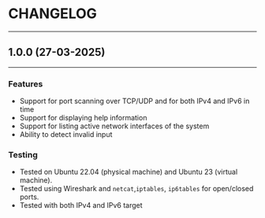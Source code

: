 # CHANGELOG

___

## 1.0.0 (27-03-2025)

___

### Features

- Support for port scanning over TCP/UDP and for both IPv4 and IPv6 in time
- Support for displaying help information
- Support for listing active network interfaces of the system
- Ability to detect invalid input

### Testing

- Tested on Ubuntu 22.04 (physical machine) and Ubuntu 23 (virtual machine).
- Tested using Wireshark and `netcat`,`iptables`, `ip6tables`  for open/closed ports.
- Tested with both IPv4 and IPv6 target
